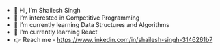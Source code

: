 - 👋 Hi, I’m Shailesh Singh
- 👀 I’m interested in Competitive Programming
- 🌱 I’m currently learning Data Structures and Algorithms
- 👋 I'm currently learning React
- 👉 Reach me - https://www.linkedin.com/in/shailesh-singh-3146261b7

<!---
shailesh1611/shailesh1611 is a ✨ special ✨ repository because its `README.md` (this file) appears on your GitHub profile.
You can click the Preview link to take a look at your changes.
--->
